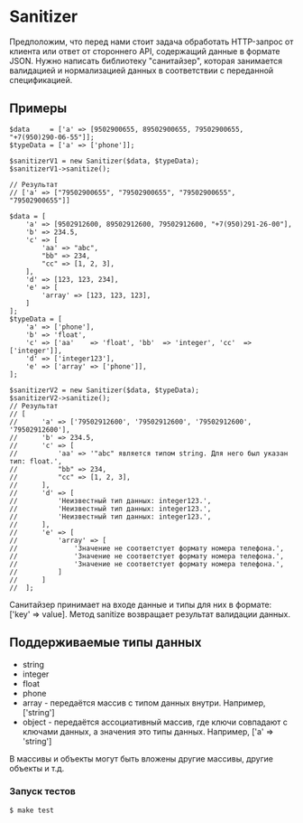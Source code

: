 # Sanitizer

Предположим, что перед нами стоит задача обработать HTTP-запрос от клиента или ответ от
стороннего API, содержащий данные в формате JSON.
Нужно написать библиотеку "санитайзер", которая занимается валидацией и нормализацией
данных в соответствии с переданной спецификацией.
## Примеры

 ```
$data     = ['a' => [9502900655, 89502900655, 79502900655, "+7(950)290-06-55"]];
$typeData = ['a' => ['phone']];

$sanitizerV1 = new Sanitizer($data, $typeData);
$sanitizerV1->sanitize();
	
// Результат
// ['a' => ["79502900655", "79502900655", "79502900655", "79502900655"]]
```


```	
$data = [
    'a' => [9502912600, 89502912600, 79502912600, "+7(950)291-26-00"],
	'b' => 234.5,
	'c' => [
		'aa' => "abc",
		"bb" => 234,
		"cc" => [1, 2, 3],
	],
	'd' => [123, 123, 234],
	'e' => [
		'array' => [123, 123, 123],
	]
];
$typeData = [
	'a' => ['phone'],
	'b' => 'float',
	'c' => ['aa'    => 'float', 'bb'  => 'integer', 'cc'  => ['integer']],
	'd' => ['integer123'],
	'e' => ['array' => ['phone']],
];

$sanitizerV2 = new Sanitizer($data, $typeData);
$sanitizerV2->sanitize();
// Результат
// [
//      'a' => ['79502912600', '79502912600', '79502912600', '79502912600'],
//      'b' => 234.5,
//      'c' => [
//      	'aa' => '"abc" является типом string. Для него был указан тип: float.',
//      	"bb" => 234,
//      	"cc" => [1, 2, 3],
//      ],
//      'd' => [
//          'Неизвестный тип данных: integer123.',
//          'Неизвестный тип данных: integer123.',
//          'Неизвестный тип данных: integer123.',
//      ],
//      'e' => [
//      	'array' => [
//      	    'Значение не соответстует формату номера телефона.',
//      	    'Значение не соответстует формату номера телефона.',
//      	    'Значение не соответстует формату номера телефона.',
//      	]
//      ]
//	];
```

Санитайзер принимает на входе данные и типы для них в формате:  ['key' => value].
Метод sanitize возвращает результат валидации данных.

## Поддерживаемые типы данных
* string
* integer
* float
* phone
* array  - передаётся массив с типом данных внутри. Например, ['string']
* object - передаётся ассоциативный массив, где ключи совпадают с ключами данных, а значения это типы данных. Например, ['a' => 'string']

В массивы и объекты могут быть вложены другие массивы, другие объекты и т.д.


### Запуск тестов
```sh
$ make test
```
